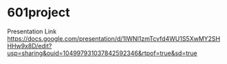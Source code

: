 # 601project

Presentation Link
https://docs.google.com/presentation/d/1IWNI1zmTcvfd4WU1S5XwMY2SHHHw9x8D/edit?usp=sharing&ouid=104997931037842592346&rtpof=true&sd=true
